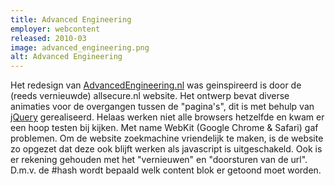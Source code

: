 ```yaml
---
title: Advanced Engineering
employer: webcontent
released: 2010-03
image: advanced_engineering.png
alt: Advanced Engineering
---
```


Het redesign van [AdvancedEngineering.nl](http://www.advancedengineering.nl/) was geinspireerd is door de (reeds vernieuwde) allsecure.nl website.
Het ontwerp bevat diverse animaties voor de overgangen tussen de "pagina's", dit is met behulp van [jQuery](http://jquery.com/) gerealiseerd.
Helaas werken niet alle browsers hetzelfde en kwam er een hoop testen bij kijken.
Met name WebKit (Google Chrome & Safari) gaf problemen.
Om de website zoekmachine vriendelijk te maken, is de website zo opgezet dat deze ook blijft werken als javascript is uitgeschakeld.
Ook is er rekening gehouden met het "vernieuwen" en "doorsturen van de url".
D.m.v. de #hash wordt bepaald welk content blok er getoond moet worden.
